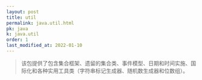 ```yaml
---
layout: post
title: util
permalink: java.util.html
pk: java
k: java.util
order: 1
last_modified_at: 2022-01-10
---
```

> 该包提供了包含集合框架、遗留的集合类、事件模型、日期和时间实施、国际化和各种实用工具类（字符串标记生成器、随机数生成器和位数组）。